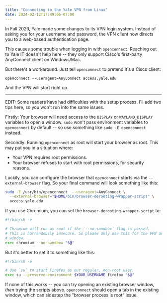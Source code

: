 ```yaml
---
title: "Connecting to the Yale VPN from Linux"
date: 2024-02-12T17:49:06-07:00
---
```


In Fall 2023, Yale made some changes to its VPN login system. 
Instead of asking you for your username and password, the VPN client now
directs you to a web-based authentication page. 

This causes some trouble when logging in with `openconnect`. Reaching out to
Yale IT doesn't help here -- they only support Cisco's first-party AnyConnect
client on Windows/Mac. 

But there's a workaround. Just tell `openconnect` to pretend it's a Cisco
client:

```
openconnect --useragent=AnyConnect access.yale.edu
```

And the VPN will start right up. 

----

EDIT: Some readers have had difficulties with the setup process. I'll add
two tips here, so you won't run into the same issues. 

Firstly: Your browser will need access to the `DISPLAY` or `WAYLAND_DISPLAY`
variables to open a window. `sudo` won't pass environment variables to
`openconnect` by default -- so use something like `sudo -E openconnect`
instead. 

Secondly: Running `openconnect` as root will start your browser as root. This
may put you in a situation where: 

- Your VPN requires root permissions. 
- Your browser refuses to start with root permissions, for security reasons. 

Luckily, you can configure the browser that `openconnect` starts via the
`--external-browser` flag. So your final command will look something like this: 


```sh
sudo -E /usr/bin/openconnect  --useragent=AnyConnect \
  --external-browser="$HOME/bin/browser-derooting-wrapper-script" \
  access.yale.edu
```

If you use Chromium, you can set the `browser-derooting-wrapper-script` to: 

```sh
#!/bin/sh -e

# Chromium will run as root if the `--no-sandbox` flag is passed. 
# This is horrendously insecure. So please only use this for the VPN auth
# window. 
exec chromium --no-sandbox "$@"
```

But it's better to set it to something like this: 


```sh
#!/bin/sh -e

# Use `su` to start Firefox as our regular, non-root user. 
exec su --preserve-environment $YOUR_USERNAME firefox "$@"
```

If none of this works -- you can try opening an existing browser window, _then_
trying the scripts above. `openconnect` should open a tab in the existing
window, which can sidestep the "browser process is root" issue. 
